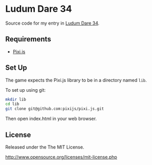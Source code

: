 # Ludum Dare 34

Source code for my entry in [Ludum Dare 34](http://ludumdare.com/).

## Requirements

* [Pixi.js](http://www.pixijs.com/)

## Set Up

The game expects the Pixi.js library to be in a directory named `lib`.

To set up using git:

```bash
mkdir lib
cd lib
git clone git@github.com:pixijs/pixi.js.git
```

Then open index.html in your web browser.

## License

Released under the The MIT License.

http://www.opensource.org/licenses/mit-license.php

